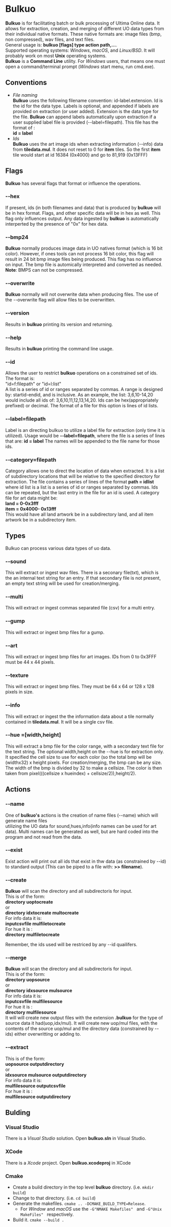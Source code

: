 # Bulkuo  
**Bulkuo** is for facilitating batch or bulk processing of Ultima Online data.  It allows for 
extraction, creation, and merging of different UO data types from their individual native
formats.  These native formats are: image files (bmp, non compressed), wav files, and text files.  
General usage is: **bulkuo [flags] type action path,...**.  
Supported operating systems: *Windows*, *macOS*, and *Linux/BSD*.  It will probably work on  most **Unix** operating systems.  
**Bulkuo** is a **Command Line** utility.  For *Windows* users, that means one must open a command/terminal prompt (*Windows* start menu, run cmd.exe).
## Conventions
 - *File naming*  
 **Bulkuo** uses the following filename convention: id-label.extension.  Id is the id for the data
type. Labels is optional, and appended if labels are provided on extraction (or user added). Extension
is the data type for the file.  **Bulkuo** can append labels automatically upon extraction if a user supplied
label file is provided (--label=filepath).  This file has the format of :  
**id = label**  
 - *Ids*  
 **Bulkuo** uses the art image ids when extracting information (--info) data from
 **tiledata.mul**.  It does not reset to 0 for **item** tiles.  So the first **item** tile would start
 at id 16384 (0x4000) and go to 81,919 (0x13FFF)
## Flags
**Bulkuo** has several flags that format or influence the operations.
### --hex
If present, ids (in both filenames and data) that is produced by **bulkuo** will be in hex format.
Flags, and other specific data will be in hex as well.  This flag only influences output.  Any data
ingested by **bulkuo** is automatically interperted by the presence of "0x" for hex data.
### --bmp24
**Bulkuo** normally produces image data in UO natives format (which is 16 bit color). However, if ones
tools can not process 16 bit color, this flag will result in 24 bit bmp image files being produced.
This flag has no influence on input. The bmp file is automically interpreted and converted as needed.
**Note**: BMPS can not be compressed.  
### --overwrite
**Bulkuo** normally will not overwrite data when producing files.  The use of the --overwrite flag
will allow files to be overwritten.
### --version
Results in **bulkuo** printing its version and returning.
### --help  
Results in **bulkuo** printing the command line usage.
### --id
Allows the user to restrict **bulkuo** operations on a constrained set of ids.  The format is:  
"id=f:filepath" or "id=l:list"  
A list is a series of id or ranges separated by commas.  A range is designed by: startid-endid, and is inclusive.
As an example, the list: 3,6,10-14,20 would include all ids of: 3,6,10,11,12,13,14,20.
Ids can be hex(appropriately prefixed) or decimal.
The format of a file for this option is lines of id lists.
### --label=filepath
Label is an directing bulkuo to utilize a label file for extraction (only time it is utilized). Usage would
be **--label=filepath**, where the file is a series of lines that are: **id = label**
The names will be appended to the file name for those ids.
### --category=filepath
Category allows one to direct the location of data when extracted. It is a list of subdirectory locations
that will be relative to the specified directory for extraction. The file contains a series of lines
of the format **path = idlist** where id list is a list is a series of id or ranges separated by commas. 
Ids can be repeated, but the last entry in the file for an id is used.  A category file for 
art data might be:  
**land = 0-0x3fff**  
**item = 0x4000- 0x13fff**  
This would have all land artwork be in a subdirectory land, and all item artwork be in a subdirectory item.
## Types
Bulkuo can process various data types of uo data.
### --sound
This will extract or ingest wav files. There is a seconary file(txt), which is the an internal text string for an entry.
If that secondary file is not present, an empty text string will be used for creation/merging.
### --multi
This will extract or ingest commas separated file (csv) for a multi entry.
### --gump
This will extract or ingest bmp files for a gump.
### --art
This will extract or ingest bmp files for art images. IDs from 0 to 0x3FFF must be 44 x 44 pixels.
### --texture
This will extract or ingest bmp files.  They must be 64 x 64 or 128 x 128 pixels in size.
### --info
This will extract or ingest the the information data about a tile normally contained in **tiledata.mul**. It will be a single csv file.
### --hue =[width,height]
This will extract a bmp file for the color range, with a secondary text file for the text string.  The optional
width,height on the --hue is for extraction only. It specified the cell size to use for each color (so the total bmp
will be (widthx32) x height pixels.  For creation/merging, the bmp can be any size. The width of the bmp is divided by 32 to make a cellsize.
The color is then taken from pixel(((cellsize x hueindex) + cellsize/2)),height/2).
## Actions
### --name
One of **bulkuo's** actions is the creation of name files (--name) which will generate name files  
utilizing the UO data for sound,hues,info(info names can be used for art data).  Multi names can be
generated as well, but are hard coded into the program and not read from the data.  
### --exist
Exist action will print out all ids that exist in thw data (as constrained by --id) to standard output (This
can be piped to a file with: **>> filename**).
### --create
**Bulkuo** will scan the directory and all subdirectoris for input.  
This is of the form:  
**directory uoptocreate**  
or  
**directory idxtocreate multocreate**  
For info data it is:  
**inputcsvfile  mulfiletocreate**  
For hue it is :  
**directory mulfiletocreate**  

Remember, the ids used will be restriced by any --id quailifers.
### --merge
**Bulkuo** will scan the directory and all subdirectoris for input.  
This is of the form:  
**directory uopsource**  
or  
**directory idxsource mulsource**  
For info data it is:  
**inputcsvfile  mulfilesource**  
For hue it is :  
**directory mulfilesource**  
It will will create new output files with the extension **.bulkuo** for the type of source data it had(uop,idx/mul).
It will create new uop/mul files, with the contents of the source uop/mul and the directory data (constrained by --ids) either overwritting or adding to.
### --extract
This is of the form:  
**uopsource outputdirectory**  
or  
**idxsource mulsource outputdirectory**  
For info data it is:  
**mulfilesource outputcsvfile**  
For hue it is :  
**mulfilesource outputdirectory**

## Bulding
### Visual Studio
There is a *Visual Studio* solution.  Open **bulkuo.sln** in Visual Studio.
### XCode  
There is a *Xcode* project.  Open **bulkuo.xcodeproj** in XCode
### Cmake  
- Create a build directory in the top level **bulkuo** directory. (i.e. `mkdir build`)  
- Change to that directory. (i.e. `cd build`)  
- Generate the makefiles. `cmake .. -DCMAKE_BUILD_TYPE=Release`.  
    - For *Window* and *macOS* use the `-G"NMAKE Makefiles" ` and `-G"Unix MakeFiles" ` respectively.
- Build it.  `cmake --build . ` 
